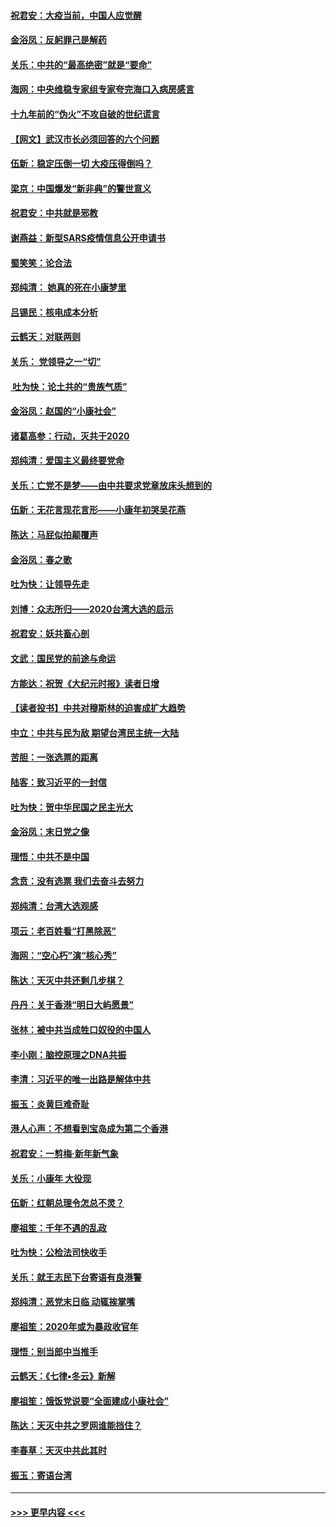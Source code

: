 #### [祝君安：大疫当前，中国人应觉醒](../pages/nsc993/n11821946.md?t=01262001) 
#### [金浴凤：反躬罪己是解药](../pages/nsc993/n11820280.md?t=01262001) 
#### [关乐：中共的“最高绝密”就是“要命”](../pages/nsc993/n11816946.md?t=01262001) 
#### [海网：中央维稳专家组专家夸完海口入病房感言](../pages/nsc993/n11815138.md?t=01262001) 
#### [十九年前的“伪火”不攻自破的世纪谎言](../pages/nsc993/n11813238.md?t=01262001) 
#### [【网文】武汉市长必须回答的六个问题](../pages/nsc993/n11813848.md?t=01262001) 
#### [伍新：稳定压倒一切 大疫压得倒吗？](../pages/nsc993/n11812634.md?t=01262001) 
#### [梁京：中国爆发“新非典”的警世意义](../pages/nsc993/n11812554.md?t=01262001) 
#### [祝君安：中共就是邪教](../pages/nsc993/n11812431.md?t=01262001) 
#### [谢燕益：新型SARS疫情信息公开申请书](../pages/nsc993/n11808840.md?t=01262001) 
#### [蜀笑笑：论合法](../pages/nsc993/n11808064.md?t=01262001) 
#### [郑纯清： 她真的死在小康梦里](../pages/nsc993/n11806623.md?t=01262001) 
#### [吕锡民：核电成本分析](../pages/nsc993/n11806284.md?t=01262001) 
#### [云鹤天：对联两则](../pages/nsc993/n11805957.md?t=01262001) 
#### [关乐： 党领导之一“切”](../pages/nsc993/n11804505.md?t=01262001) 
#### [ 吐为快：论土共的“贵族气质”](../pages/nsc993/n11804490.md?t=01262001) 
#### [金浴凤：赵国的“小康社会”](../pages/nsc993/n11804452.md?t=01262001) 
#### [诸葛高参：行动，灭共于2020](../pages/nsc993/n11804120.md?t=01262001) 
#### [郑纯清：爱国主义最终要党命](../pages/nsc993/n11802197.md?t=01262001) 
#### [关乐：亡党不是梦——由中共要求党章放床头想到的](../pages/nsc993/n11802156.md?t=01262001) 
#### [伍新：无花言现花言形——小康年初哭吴花燕](../pages/nsc993/n11800044.md?t=01262001) 
#### [陈达：马屁似拍颠覆声](../pages/nsc993/n11800010.md?t=01262001) 
#### [金浴凤：春之歌](../pages/nsc993/n11797687.md?t=01262001) 
#### [吐为快：让领导先走](../pages/nsc993/n11797512.md?t=01262001) 
#### [刘博：众志所归——2020台湾大选的启示](../pages/nsc993/n11796878.md?t=01262001) 
#### [祝君安：妖共畜心剖](../pages/nsc993/n11794273.md?t=01262001) 
#### [文武：国民党的前途与命运](../pages/nsc993/n11794198.md?t=01262001) 
#### [方能达：祝贺《大纪元时报》读者日增](../pages/nsc993/n11793807.md?t=01262001) 
#### [【读者投书】中共对穆斯林的迫害成扩大趋势](../pages/nsc993/n11791371.md?t=01262001) 
#### [中立：中共与民为敌 期望台湾民主统一大陆](../pages/nsc993/n11790392.md?t=01262001) 
#### [苦胆：一张选票的距离](../pages/nsc993/n11788914.md?t=01262001) 
#### [陆客：致习近平的一封信](../pages/nsc993/n11788867.md?t=01262001) 
#### [吐为快：贺中华民国之民主光大](../pages/nsc993/n11788618.md?t=01262001) 
#### [金浴凤：末日党之像](../pages/nsc993/n11787475.md?t=01262001) 
#### [理悟：中共不是中国](../pages/nsc993/n11787463.md?t=01262001) 
#### [念贲：没有选票  我们去奋斗去努力](../pages/nsc993/n11787398.md?t=01262001) 
#### [郑纯清：台湾大选观感](../pages/nsc993/n11786210.md?t=01262001) 
#### [项云：老百姓看“打黑除恶”](../pages/nsc993/n11785398.md?t=01262001) 
#### [海网：“空心朽”演“核心秀”](../pages/nsc993/n11783874.md?t=01262001) 
#### [陈达：天灭中共还剩几步棋？](../pages/nsc993/n11783719.md?t=01262001) 
#### [丹丹：关于香港“明日大屿愿景”](../pages/nsc993/n11783273.md?t=01262001) 
#### [张林：被中共当成牲口奴役的中国人](../pages/nsc993/n11782397.md?t=01262001) 
#### [李小刚：脑控原理之DNA共振](../pages/nsc993/n11780962.md?t=01262001) 
#### [李清：习近平的唯一出路是解体中共](../pages/nsc993/n11780866.md?t=01262001) 
#### [振玉：炎黄巨难奇耻](../pages/nsc993/n11779632.md?t=01262001) 
#### [港人心声：不想看到宝岛成为第二个香港](../pages/nsc993/n11778817.md?t=01262001) 
#### [祝君安：一剪梅‧新年新气象](../pages/nsc993/n11776340.md?t=01262001) 
#### [关乐：小康年 大役现](../pages/nsc993/n11774213.md?t=01262001) 
#### [伍新：红朝总理令怎总不灵？](../pages/nsc993/n11770813.md?t=01262001) 
#### [廖祖笙：千年不遇的乱政](../pages/nsc993/n11770373.md?t=01262001) 
#### [吐为快：公检法司快收手](../pages/nsc993/n11770359.md?t=01262001) 
#### [关乐：就王志民下台寄语有良港警](../pages/nsc993/n11769903.md?t=01262001) 
#### [郑纯清：恶党末日临 动辄挨掌嘴](../pages/nsc993/n11769356.md?t=01262001) 
#### [廖祖笙：2020年或为暴政收官年](../pages/nsc993/n11768216.md?t=01262001) 
#### [理悟：别当郎中当推手](../pages/nsc993/n11768243.md?t=01262001) 
#### [云鹤天：《七律▪冬云》新解](../pages/nsc993/n11768204.md?t=01262001) 
#### [廖祖笙：饿饭党说要“全面建成小康社会”](../pages/nsc993/n11767482.md?t=01262001) 
#### [陈达：天灭中共之罗网谁能挡住？](../pages/nsc993/n11767465.md?t=01262001) 
#### [李春草：天灭中共此其时](../pages/nsc993/n11767452.md?t=01262001) 
#### [振玉：寄语台湾](../pages/nsc993/n11767432.md?t=01262001) 

----
#### [ >>> 更早内容 <<< ](../indexes/nsc993-earlier.md)
